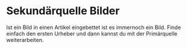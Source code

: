 # Sekundärquelle Bilder

Ist ein Bild in einen Artikel eingebettet ist es immernoch ein Bild. Finde einfach den ersten Urheber und dann kannst du mit der Primärquelle weiterarbeiten.